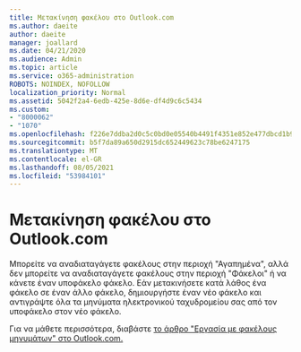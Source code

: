 ```yaml
---
title: Μετακίνηση φακέλου στο Outlook.com
ms.author: daeite
author: daeite
manager: joallard
ms.date: 04/21/2020
ms.audience: Admin
ms.topic: article
ms.service: o365-administration
ROBOTS: NOINDEX, NOFOLLOW
localization_priority: Normal
ms.assetid: 5042f2a4-6edb-425e-8d6e-df4d9c6c5434
ms.custom:
- "8000062"
- "1070"
ms.openlocfilehash: f226e7ddba2d0c5c0bd0e05540b4491f4351e852e477dbcd1b982478481f4642
ms.sourcegitcommit: b5f7da89a650d2915dc652449623c78be6247175
ms.translationtype: MT
ms.contentlocale: el-GR
ms.lasthandoff: 08/05/2021
ms.locfileid: "53984101"
---
```

# <a name="move-a-folder-in-outlookcom"></a>Μετακίνηση φακέλου στο Outlook.com

Μπορείτε να αναδιαταγάγετε φακέλους στην περιοχή "Αγαπημένα", αλλά δεν μπορείτε να αναδιαταγάγετε φακέλους στην περιοχή "Φάκελοι" ή να κάνετε έναν υποφάκελο φάκελο.   Εάν μετακινήσετε κατά λάθος ένα φάκελο σε έναν άλλο φάκελο, δημιουργήστε έναν νέο φάκελο και αντιγράψτε όλα τα μηνύματα ηλεκτρονικού ταχυδρομείου σας από τον υποφάκελο στον νέο φάκελο.
  
Για να μάθετε περισσότερα, διαβάστε [το άρθρο "Εργασία με φακέλους μηνυμάτων" στο Outlook.com.](https://support.office.com/article/6bb0723a-f39f-4a8d-bb3f-fab5dcc2510a?wt.mc_id=Office_Outlook_com_Alchemy)